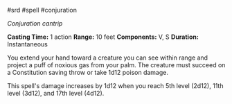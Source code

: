  #srd #spell #conjuration 

*Conjuration cantrip*

**Casting Time:** 1 action
**Range:** 10 feet
**Components:** V, S
**Duration:** Instantaneous

You extend your hand toward a creature you can see within range and project a puff of noxious gas from your palm. The creature must succeed on a Constitution saving throw or take 1d12 poison damage. 

This spell's damage increases by 1d12 when you reach 5th level (2d12), 11th level (3d12), and 17th level (4d12). 
